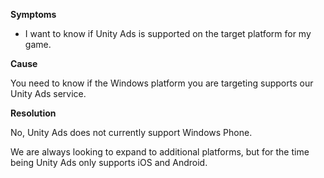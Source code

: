 
        

**Symptoms** 

*   I want to know if Unity Ads is supported on the target platform for my game.

**Cause** 

You need to know if the Windows platform you are targeting supports our Unity Ads service.

**Resolution** 

No, Unity Ads does not currently support Windows Phone.

We are always looking to expand to additional platforms, but for the time being Unity Ads only supports iOS and Android.

      